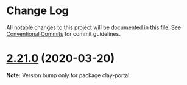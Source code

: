 # Change Log

All notable changes to this project will be documented in this file.
See [Conventional Commits](https://conventionalcommits.org) for commit guidelines.

# [2.21.0](https://github.com/liferay/clay/tree/master/packages/clay-portal/compare/v2.20.2...v2.21.0) (2020-03-20)

**Note:** Version bump only for package clay-portal
